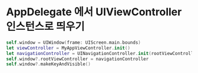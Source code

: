 # AppDelegate 에서 UIViewController 인스턴스로 띄우기

```swift
self.window = UIWindow(frame: UIScreen.main.bounds)
let viewController = MyAppViewController.init()
let navigationController = UINavigationController.init(rootViewController: viewController) // if you use navigation controller
self.window?.rootViewController = navigationController
self.window?.makeKeyAndVisible()
```
